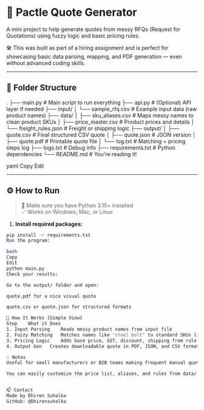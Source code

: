 # 🧾 Pactle Quote Generator

A mini project to help generate quotes from messy RFQs (Request for Quotations) using fuzzy logic and basic pricing rules.

🛠️ This was built as part of a hiring assignment and is perfect for showcasing basic data parsing, mapping, and PDF generation — even without advanced coding skills.

---

## 📁 Folder Structure

.
├── main.py # Main script to run everything
├── api.py # (Optional) API layer if needed
├── input/
│ └── sample_rfq.csv # Example input data (raw product names)
├── data/
│ ├── sku_aliases.csv # Maps messy names to clean product SKUs
│ ├── price_master.csv # Product prices and details
│ └── freight_rules.json # Freight or shipping logic
├── output/
│ ├── quote.csv # Final structured CSV quote
│ ├── quote.json # JSON version
│ ├── quote.pdf # Printable quote file
│ └── log.txt # Matching + pricing steps log
├── logs.txt # Debug info
├── requirements.txt # Python dependencies
└── README.md # You're reading it!

yaml
Copy
Edit

---

## ⚙️ How to Run 

> 🐍 Make sure you have Python 3.10+ installed  
> ✅ Works on Windows, Mac, or Linux

1. **Install required packages:**

```bash
pip install -r requirements.txt
Run the program:

bash
Copy
Edit
python main.py
Check your results:

Go to the output/ folder and open:

quote.pdf for a nice visual quote

quote.csv or quote.json for structured formats

🧠 How It Works (Simple View)
Step	What it Does
1. Input Parsing	Reads messy product names from input file
2. Fuzzy Matching	Matches names like "steel bolt" to standard SKUs like "ss-bolt"
3. Pricing Logic	Adds base price, GST, discount, shipping from rule files
4. Output Gen	Creates downloadable quote in PDF, JSON, and CSV formats

💡 Notes
Useful for small manufacturers or B2B teams making frequent manual quotes.

You can easily customize the price list, aliases, and rules from data/.


📫 Contact
Made by Dhiren Suhalka
GitHub: @Dhirensuhalka
